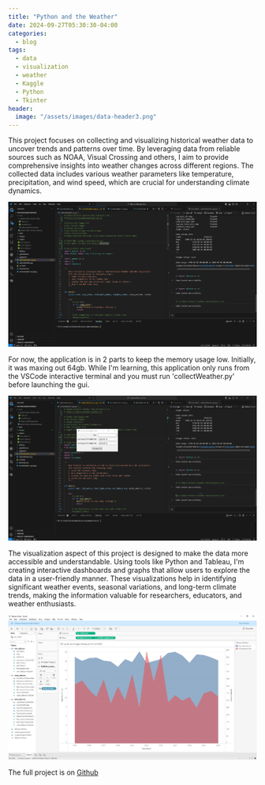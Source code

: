 ```yaml
---
title: "Python and the Weather"
date: 2024-09-27T05:30:30-04:00
categories:
  - blog
tags:
  - data
  - visualization
  - weather
  - Kaggle
  - Python
  - Tkinter
header:
  image: "/assets/images/data-header3.png"
---
```

This project focuses on collecting and visualizing historical weather data to uncover trends and patterns over time. By leveraging data from reliable sources such as NOAA, Visual Crossing and others, I aim to provide comprehensive insights into weather changes across different regions. The collected data includes various weather parameters like temperature, precipitation, and wind speed, which are crucial for understanding climate dynamics.

![VSCode](/assets/images/vscode-HWD-cap.png)

For now, the application is in 2 parts to keep the memory usage low. Initially, it was maxing out 64gb. While I'm learning, this application only runs from the VSCode interactive terminal and you must run 'collectWeather.py' before launching the gui.

![VSCode](/assets/images/vscode-HWD-GUI-cap.png)

The visualization aspect of this project is designed to make the data more accessible and understandable. Using tools like Python and Tableau, I'm creating interactive dashboards and graphs that allow users to explore the data in a user-friendly manner. These visualizations help in identifying significant weather events, seasonal variations, and long-term climate trends, making the information valuable for researchers, educators, and weather enthusiasts.

![VSCode](/assets/images/tableau-HWD-avgtemp-cap.png)

The full project is on [Github](https://github.com/creativepolymath/HistoricalWeatherData)